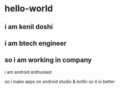 # hello-world

i am kenil doshi
---
i am btech engineer
---
so i am working in company
------
i am android enthusiast

so i make apps on android studio & kotlin so it is better
